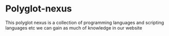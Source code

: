 # Polyglot-nexus
This polyglot nexus is a collection of programming languages and scripting languages etc we can gain as much of knowledge in our website
